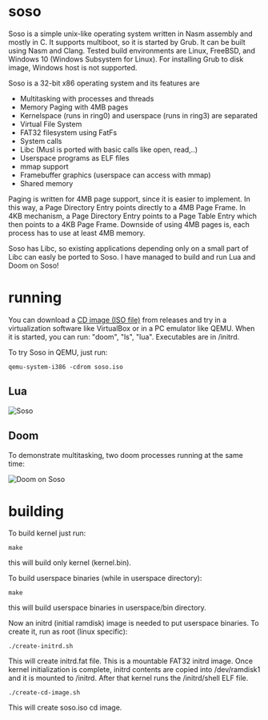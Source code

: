 # soso
Soso is a simple unix-like operating system written in Nasm assembly and mostly in C. It supports multiboot, so it is started by Grub.
It can be built using Nasm and Clang.
Tested build environments are Linux, FreeBSD, and Windows 10 (Windows Subsystem for Linux). For installing Grub to disk image, Windows host is not supported.

Soso is a 32-bit x86 operating system and its features are
- Multitasking with processes and threads
- Memory Paging with 4MB pages
- Kernelspace (runs in ring0) and userspace (runs in ring3) are separated
- Virtual File System
- FAT32 filesystem using FatFs
- System calls
- Libc (Musl is ported with basic calls like open, read,..)
- Userspace programs as ELF files
- mmap support
- Framebuffer graphics (userspace can access with mmap)
- Shared memory

Paging is written for 4MB page support, since it is easier to implement. In this way, a Page Directory Entry points directly to a 4MB Page Frame. In 4KB mechanism, a Page Directory Entry points to a Page Table Entry which then points to a 4KB Page Frame.
Downside of using 4MB pages is, each process has to use at least 4MB memory.

Soso has Libc, so existing applications depending only on a small part of Libc can easly be ported to Soso. I have managed to build and run Lua and Doom on Soso!

# running

You can download a [CD image (ISO file)](https://github.com/ozkl/soso/releases/download/v0.2/soso.iso.zip) from releases and try in a virtualization software like VirtualBox or in a PC emulator like QEMU. When it is started, you can run: "doom", "ls", "lua". Executables are in /initrd.

To try Soso in QEMU, just run:

    qemu-system-i386 -cdrom soso.iso

## Lua
![Soso](screenshots/soso-v0.2_1.png)


## Doom
To demonstrate multitasking, two doom processes running at the same time:

![Doom on Soso](screenshots/soso-doom.png)

# building
To build kernel just run:

    make

this will build only kernel (kernel.bin). 

To build userspace binaries (while in userspace directory):

    make

this will build userspace binaries in userspace/bin directory.

Now an initrd (initial ramdisk) image is needed to put userspace binaries. To create it, run as root (linux specific):

    ./create-initrd.sh

This will create initrd.fat file. This is a mountable FAT32 initrd image. Once kernel initialization is complete, initrd contents are copied into /dev/ramdisk1 and it is mounted to /initrd. After that kernel runs the /initrd/shell ELF file.

    ./create-cd-image.sh
    
This will create soso.iso cd image.

